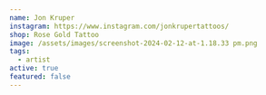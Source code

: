 ```yaml
---
name: Jon Kruper
instagram: https://www.instagram.com/jonkrupertattoos/
shop: Rose Gold Tattoo
image: /assets/images/screenshot-2024-02-12-at-1.18.33 pm.png
tags:
  - artist
active: true
featured: false
---
```

